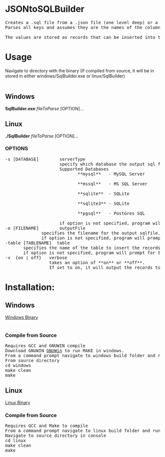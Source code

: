# JSONtoSQLBuilder
<pre>
Creates a .sql file from a .json file (one level deep) or a csv file.
Parses all keys and assumes they are the names of the columns. If a column name is not compatible with SQL naming conventions (ie has spaces), then the spaces between words will be replaced with underscores and all trailing spaces will be removed.

The values are stored as records that can be inserted into the name of the table specified either with the -table flag or through the program when prompted. The resulting SQL file will be formatted in a way to work with the specified database that can be specified with the -s flag or through the program when prompted. The SQL file is also coded in a way to check if the table exists and if not will create a SQL file with a primary key of ID, and all column names are set to the varchar type. 
</pre>

# Usage
Navigate to directory with the binary (If compiled from source, it will be in stored in either windows/SqlBuilder.exe or linux/SqlBuilder)<br />
<br/>
## Windows
**SqlBuilder.exe** *fileToParse* [OPTION]...<br />

## Linux
**./SqlBuilder** *fileToParse* [OPTION]...<br />

### OPTIONS
<pre>
-s [DATABASE]        serverType
                     specify which database the output sql file will be compatible with
                     Supported Databases
                            **mysql**   - MySQL Server <br />
                            **mssql**   - MS SQL Server <br />
                            **sqlite**  - SQLite<br />
                            **sqlite3** - SQLite<br />
                            **pgsql**   - PostGres SQL<br />
                     if option is not specified, program will prompt for this
-o [FILENAME]        outputFile
              specifies the filename for the output sqlfile. If .sql is not included as an extension, it will be appended to the file name
              if option is not specified, program will prompt for this
-table [TABLENAME]  table
       specifies the name of the table to insert the records into.
       if option is not specified, program will prompt for this
-v  {on | off}   verbose
                 takes an option of **on** or **off**.
                 If set to on, it will output the records to the console. 
</pre>

# Installation:
## Windows
<a href="https://github.com/reaperofchaos/JSONtoSQLBuilder/blob/master/windows/SqlBuilder.exe">Windows Binary</a><br/>
<br/>
### Compile from Source
<pre>
Requires GCC and GNUWIN compile
Download GNUWIN <a href="https://sourceforge.net/projects/gnuwin32/">GNUWin</a> to run MAKE in windows.
From a command prompt navigate to windows build folder and run make.
From source directory
cd windows
make clean
make
</pre>

## Linux
<a href='https://github.com/reaperofchaos/JSONtoSQLBuilder/blob/master/linux/SqlBuilder'>Linux Binary</a>

### Compile from Source
<pre>
Requires GCC and Make to compile
From a command prompt navigate to linux build folder and run make
Navigate to source directory in console
cd linux
make clean
make
</pre>